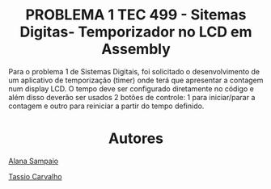 <h1 align="center"> PROBLEMA 1 TEC 499 - Sitemas Digitas- Temporizador no LCD em Assembly </h1> 
Para o problema 1 de Sistemas Digitais, foi solicitado o desenvolvimento de um aplicativo de temporização (timer) 
onde terá que apresentar a contagem num display LCD. O tempo deve ser configurado diretamente no código e além disso
deverão ser usados 2 botões de controle: 1 para iniciar/parar a contagem e outro para reiniciar a partir do tempo definido.
  
<h1 align="center"> Autores </h1> 
<a href="https://github.com/AlanaSampaio">Alana Sampaio</a>  

<a href="https://github.com/tassiocarvalho">Tassio Carvalho</a>
